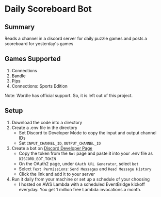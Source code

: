 # Daily Scoreboard Bot
## Summary
Reads a channel in a discord server for daily puzzle games and posts a scoreboard for yesterday's games
## Games Supported
1. Connections
2. Bandle
3. Pips
4. Connections: Sports Edition

Note: Wordle has official support. So, it is left out of this project.
## Setup
1. Download the code into a directory
2. Create a .env file in the directory
    - Set Discord to Developer Mode to copy the input and output channel IDs
    - Set `INPUT_CHANNEL_ID`, `OUTPUT_CHANNEL_ID`
3. Create a bot on [Discord Developer Page](https://discord.com/developers/applications)
    - Copy the token from the `Bot` page and paste it into your .env file as `DISCORD_BOT_TOKEN`
    - On the OAuth2 page, under `OAuth URL Generator`, select `bot`
    - Select `Text Permissions`: `Send Messages` and `Read Message History`
    - Click the link and add it to your server
4. Run it daily from your machine or set up a schedule of your choosing
    - I hosted on AWS Lambda with a scheduled EventBridge kickoff everyday. You get 1 million free Lambda invocations a month.